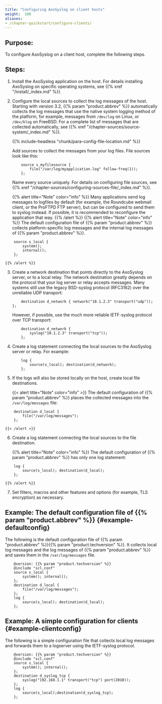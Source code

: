 ```yaml
---
title: "Configuring AxoSyslog on client hosts"
weight:  100
aliases:
- /chapter-quickstart/configure-clients/
---
```

<!-- DISCLAIMER: This file is based on the syslog-ng Open Source Edition documentation https://github.com/balabit/syslog-ng-ose-guides/commit/2f4a52ee61d1ea9ad27cb4f3168b95408fddfdf2 and is used under the terms of The syslog-ng Open Source Edition Documentation License. The file has been modified by Axoflow. -->


## Purpose:

To configure AxoSyslog on a client host, complete the following steps.



## Steps:

1.  Install the AxoSyslog application on the host. For details installing AxoSyslog on specific operating systems, see {{% xref "/install/_index.md" %}}.

2.  Configure the local sources to collect the log messages of the host. Starting with version 3.2, {{% param "product.abbrev" %}} automatically collects the log messages that use the native system logging method of the platform, for example, messages from `/dev/log` on Linux, or `/dev/klog` on FreeBSD. For a complete list of messages that are collected automatically, see {{% xref "/chapter-sources/source-system/_index.md" %}}.
    
    {{% include-headless "chunk/para-config-file-location.md" %}}
    
    Add sources to collect the messages from your log files. File sources look like this:
    
    ```shell
        source s_myfilesource {
            file("/var/log/myapplication.log" follow-freq(1));
        };
    ```
    
    Name every source uniquely. For details on configuring file sources, see {{% xref "/chapter-sources/configuring-sources-file/_index.md" %}}.
    
    {{% alert title="Note" color="info" %}}
Many applications send log messages to logfiles by default (for example, the Roundcube webmail client, or the ProFTPD FTP server), but can be configured to send them to syslog instead. If possible, it is recommended to reconfigure the application that way.
    {{% /alert %}} {{% alert title="Note" color="info" %}}
The default configuration file of {{% param "product.abbrev" %}} collects platform-specific log messages and the internal log messages of {{% param "product.abbrev" %}}.
    
```shell
    source s_local {
        system();
        internal();
    };
```
    {{% /alert %}}

3.  Create a network destination that points directly to the AxoSyslog server, or to a local relay. The network destination greatly depends on the protocol that your log server or relay accepts messages. Many systems still use the legacy BSD-syslog protocol (RFC3162) over the unreliable UDP transport:
    
    ```shell
        destination d_network { network("10.1.2.3" transport("udp")); };
    ```
    
    However, if possible, use the much more reliable IETF-syslog protocol over TCP transport:
    
    ```shell
        destination d_network {
            syslog("10.1.2.3" transport("tcp"));
        };
    ```

4.  Create a log statement connecting the local sources to the AxoSyslog server or relay. For example:
    
    ```shell
        log {
            source(s_local); destination(d_network);
        };
    ```

5.  If the logs will also be stored locally on the host, create local file destinations.
    
    {{< alert title="Note" color="info" >}}
The default configuration of {{% param "product.abbrev" %}} places the collected messages into the `/var/log/messages` file:
    
```shell
    destination d_local {
        file("/var/log/messages");
    };
```
    {{< /alert >}}

6.  Create a log statement connecting the local sources to the file destination.
    
    {{% alert title="Note" color="info" %}}
The default configuration of {{% param "product.abbrev" %}} has only one log statement:
    
```shell
    log {
        source(s_local); destination(d_local);
    };
```
    {{% /alert %}}

7.  Set filters, macros and other features and options (for example, TLS encryption) as necessary.
    
    
## Example: The default configuration file of {{% param "product.abbrev" %}} {#example-defaultconfig}

The following is the default configuration file of {{% param "product.abbrev" %}}{{% param "product.techversion" %}}. It collects local log messages and the log messages of {{% param "product.abbrev" %}} and saves them in the `/var/log/messages` file.

```shell
    @version: {{% param "product.techversion" %}}
    @include "scl.conf"
    source s_local {
        system(); internal();
    };
    destination d_local {
        file("/var/log/messages");
    };
    log {
        source(s_local); destination(d_local);
    };
```

## Example: A simple configuration for clients {#example-clientconfig}

The following is a simple configuration file that collects local log messages and forwards them to a logserver using the IETF-syslog protocol.

```shell
    @version: {{% param "product.techversion" %}}
    @include "scl.conf"
    source s_local {
        system(); internal();
    };
    destination d_syslog_tcp {
        syslog("192.168.1.1" transport("tcp") port(2010));
    };
    log {
        source(s_local);destination(d_syslog_tcp);
    };
```
